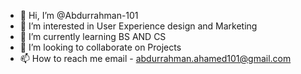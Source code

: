 - 👋 Hi, I’m @Abdurrahman-101
- 👀 I’m interested in User Experience design and Marketing
- 🌱 I’m currently learning BS AND CS
- 💞️ I’m looking to collaborate on Projects
- 📫 How to reach me email - abdurrahman.ahamed101@gmail.com

<!---
Abdurrahman-101/Abdurrahman-101 is a ✨ special ✨ repository because its `README.md` (this file) appears on your GitHub profile.
You can click the Preview link to take a look at your changes.
--->
